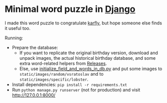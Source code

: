 Minimal word puzzle in [Django](https://www.djangoproject.com/)
===

I made this word puzzle to congratulate [karfly](https://github.com/karfly/), but hope someone else finds it useful too.

Running:
* Prepare the database:
  * If you want to replicate the original birthday version, download and unpack images, the actual historical birthday database, and some extra word-related helpers from [Releases](./releases).
  * Else, use [initialize_field_and_words_in_db.py](./initialize_field_and_words_in_db.py) and put some images to `static/images/random/vsratoslav` and to `static/images/specific/lobster`.
* Install dependencies: `pip install -r requirements.txt`
* Run `python manage.py runserver` (not for production) and visit http://127.0.0.1:8000/
